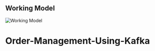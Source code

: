 ## Working Model
![Working Model](https://github.com/abhinav629/SAU-Feb-Batch-2/blob/main/Kafka%20-%20Morning/Kafka%20Working%20Model.gif)
# Order-Management-Using-Kafka
